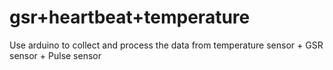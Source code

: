 # gsr+heartbeat+temperature
 Use arduino to collect and process the data from temperature sensor + GSR sensor + Pulse sensor
